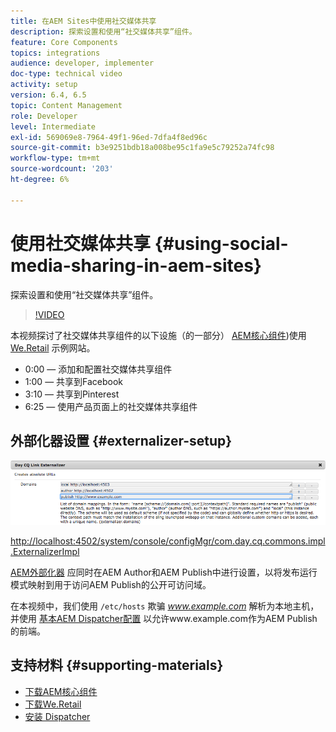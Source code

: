 ```yaml
---
title: 在AEM Sites中使用社交媒体共享
description: 探索设置和使用“社交媒体共享”组件。
feature: Core Components
topics: integrations
audience: developer, implementer
doc-type: technical video
activity: setup
version: 6.4, 6.5
topic: Content Management
role: Developer
level: Intermediate
exl-id: 569069e8-7964-49f1-96ed-7dfa4f8ed96c
source-git-commit: b3e9251bdb18a008be95c1fa9e5c79252a74fc98
workflow-type: tm+mt
source-wordcount: '203'
ht-degree: 6%

---
```


# 使用社交媒体共享 {#using-social-media-sharing-in-aem-sites}

探索设置和使用“社交媒体共享”组件。

>[!VIDEO](https://video.tv.adobe.com/v/18897?quality=12&learn=on)

本视频探讨了社交媒体共享组件的以下设施（的一部分） [AEM核心组件](https://experienceleague.adobe.com/docs/experience-manager-core-components/using/introduction.html?lang=zh-Hans))使用 [We.Retail](https://github.com/Adobe-Marketing-Cloud/aem-sample-we-retail#weretail) 示例网站。

* 0:00 — 添加和配置社交媒体共享组件
* 1:00 — 共享到Facebook
* 3:10 — 共享到Pinterest
* 6:25 — 使用产品页面上的社交媒体共享组件

## 外部化器设置 {#externalizer-setup}

![Day CQ链接外部化器](assets/externalizer.png)

[http://localhost:4502/system/console/configMgr/com.day.cq.commons.impl.ExternalizerImpl](http://localhost:4502/system/console/configMgr/com.day.cq.commons.impl.ExternalizerImpl)

[AEM外部化器](https://helpx.adobe.com/experience-manager/6-5/sites/developing/using/externalizer.html) 应同时在AEM Author和AEM Publish中进行设置，以将发布运行模式映射到用于访问AEM Publish的公开可访问域。

在本视频中，我们使用 `/etc/hosts` 欺骗 *www.example.com* 解析为本地主机，并使用 [基本AEM Dispatcher配置](https://experienceleague.adobe.com/docs/experience-manager-dispatcher/using/getting-started/dispatcher-install.html) 以允许www.example.com作为AEM Publish的前端。

## 支持材料 {#supporting-materials}

* [下载AEM核心组件](https://github.com/adobe/aem-core-wcm-components/releases)
* [下载We.Retail](https://github.com/Adobe-Marketing-Cloud/aem-sample-we-retail/releases)
* [安装 Dispatcher](https://experienceleague.adobe.com/docs/experience-manager-dispatcher/using/getting-started/dispatcher-install.html)
